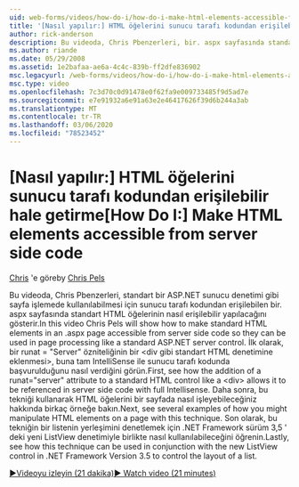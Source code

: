 ```yaml
---
uid: web-forms/videos/how-do-i/how-do-i-make-html-elements-accessible-from-server-side-code
title: '[Nasıl yapılır:] HTML öğelerini sunucu tarafı kodundan erişilebilir yap | Microsoft Docs'
author: rick-anderson
description: Bu videoda, Chris Pbenzerleri, bir. aspx sayfasında standart HTML öğelerinin, sunucu tarafı kodundan erişilebilir hale getirme şeklini gösterir...
ms.author: riande
ms.date: 05/29/2008
ms.assetid: 1e2bafaa-ae6a-4c4c-839b-ff2dfe836902
msc.legacyurl: /web-forms/videos/how-do-i/how-do-i-make-html-elements-accessible-from-server-side-code
msc.type: video
ms.openlocfilehash: 7c3d70c0d91478e0f62fa9e009733485f9d5ad7e
ms.sourcegitcommit: e7e91932a6e91a63e2e46417626f39d6b244a3ab
ms.translationtype: MT
ms.contentlocale: tr-TR
ms.lasthandoff: 03/06/2020
ms.locfileid: "78523452"
---
```

# <a name="how-do-i-make-html-elements-accessible-from-server-side-code"></a><span data-ttu-id="a49a9-103">[Nasıl yapılır:] HTML öğelerini sunucu tarafı kodundan erişilebilir hale getirme</span><span class="sxs-lookup"><span data-stu-id="a49a9-103">[How Do I:] Make HTML elements accessible from server side code</span></span>

<span data-ttu-id="a49a9-104">[Chris](https://twitter.com/chrispels) 'e göre</span><span class="sxs-lookup"><span data-stu-id="a49a9-104">by [Chris Pels](https://twitter.com/chrispels)</span></span>

<span data-ttu-id="a49a9-105">Bu videoda, Chris Pbenzerleri, standart bir ASP.NET sunucu denetimi gibi sayfa işlemede kullanılabilmesi için sunucu tarafı kodundan erişilebilen bir. aspx sayfasında standart HTML öğelerinin nasıl erişilebilir yapılacağını gösterir.</span><span class="sxs-lookup"><span data-stu-id="a49a9-105">In this video Chris Pels will show how to make standard HTML elements in an .aspx page accessible from server side code so they can be used in page processing like a standard ASP.NET server control.</span></span> <span data-ttu-id="a49a9-106">İlk olarak, bir runat = "Server" özniteliğinin bir &lt;div gibi standart HTML denetimine eklenmesi&gt;, buna tam IntelliSense ile sunucu tarafı kodunda başvurulduğunu nasıl verdiğini görün.</span><span class="sxs-lookup"><span data-stu-id="a49a9-106">First, see how the addition of a runat="server" attribute to a standard HTML control like a &lt;div&gt; allows it to be referenced in server side code with full Intellisense.</span></span> <span data-ttu-id="a49a9-107">Daha sonra, bu tekniği kullanarak HTML öğelerini bir sayfada nasıl işleyebileceğiniz hakkında birkaç örneğe bakın.</span><span class="sxs-lookup"><span data-stu-id="a49a9-107">Next, see several examples of how you might manipulate HTML elements on a page with this technique.</span></span> <span data-ttu-id="a49a9-108">Son olarak, bu tekniğin bir listenin yerleşimini denetlemek için .NET Framework sürüm 3,5 ' deki yeni ListView denetimiyle birlikte nasıl kullanılabileceğini öğrenin.</span><span class="sxs-lookup"><span data-stu-id="a49a9-108">Lastly, see how this technique can be used in conjunction with the new ListView control in .NET Framework Version 3.5 to control the layout of a list.</span></span>

[<span data-ttu-id="a49a9-109">&#9654;Videoyu izleyin (21 dakika)</span><span class="sxs-lookup"><span data-stu-id="a49a9-109">&#9654; Watch video (21 minutes)</span></span>](https://channel9.msdn.com/Blogs/ASP-NET-Site-Videos/how-do-i-make-html-elements-accessible-from-server-side-code)
